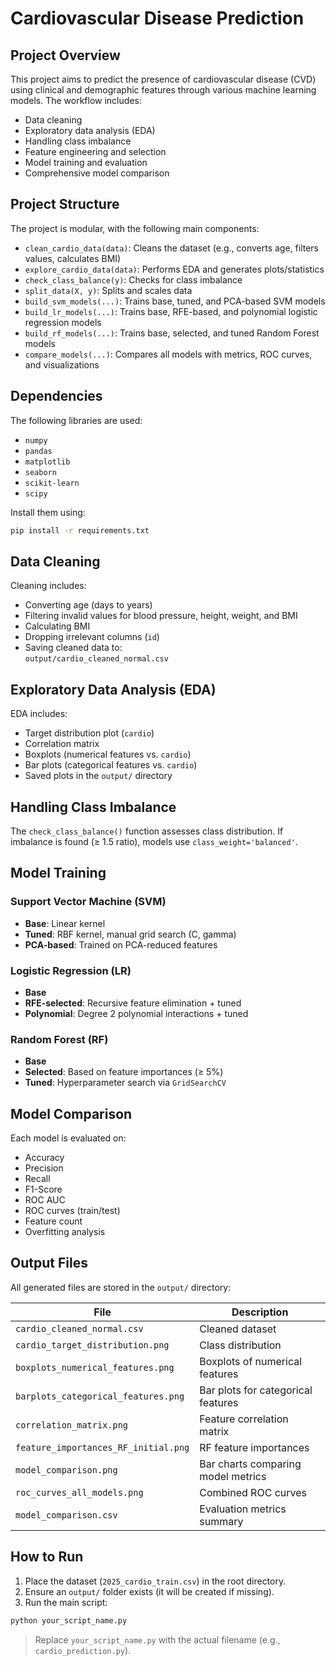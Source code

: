 # Cardiovascular Disease Prediction

## Project Overview

This project aims to predict the presence of cardiovascular disease (CVD) using clinical and demographic features through various machine learning models. The workflow includes:

- Data cleaning  
- Exploratory data analysis (EDA)  
- Handling class imbalance  
- Feature engineering and selection  
- Model training and evaluation  
- Comprehensive model comparison  

## Project Structure

The project is modular, with the following main components:

- `clean_cardio_data(data)`: Cleans the dataset (e.g., converts age, filters values, calculates BMI)  
- `explore_cardio_data(data)`: Performs EDA and generates plots/statistics  
- `check_class_balance(y)`: Checks for class imbalance  
- `split_data(X, y)`: Splits and scales data  
- `build_svm_models(...)`: Trains base, tuned, and PCA-based SVM models  
- `build_lr_models(...)`: Trains base, RFE-based, and polynomial logistic regression models  
- `build_rf_models(...)`: Trains base, selected, and tuned Random Forest models  
- `compare_models(...)`: Compares all models with metrics, ROC curves, and visualizations  

## Dependencies

The following libraries are used:

- `numpy`  
- `pandas`  
- `matplotlib`  
- `seaborn`  
- `scikit-learn`  
- `scipy`  

Install them using:

```bash
pip install -r requirements.txt
```

## Data Cleaning

Cleaning includes:

- Converting age (days to years)  
- Filtering invalid values for blood pressure, height, weight, and BMI  
- Calculating BMI  
- Dropping irrelevant columns (`id`)  
- Saving cleaned data to:  
  `output/cardio_cleaned_normal.csv`

## Exploratory Data Analysis (EDA)

EDA includes:

- Target distribution plot (`cardio`)  
- Correlation matrix  
- Boxplots (numerical features vs. `cardio`)  
- Bar plots (categorical features vs. `cardio`)  
- Saved plots in the `output/` directory  

## Handling Class Imbalance

The `check_class_balance()` function assesses class distribution. If imbalance is found (≥ 1.5 ratio), models use `class_weight='balanced'`.

## Model Training

### Support Vector Machine (SVM)

- **Base**: Linear kernel  
- **Tuned**: RBF kernel, manual grid search (C, gamma)  
- **PCA-based**: Trained on PCA-reduced features  

### Logistic Regression (LR)

- **Base**  
- **RFE-selected**: Recursive feature elimination + tuned  
- **Polynomial**: Degree 2 polynomial interactions + tuned  

### Random Forest (RF)

- **Base**  
- **Selected**: Based on feature importances (≥ 5%)  
- **Tuned**: Hyperparameter search via `GridSearchCV`  

## Model Comparison

Each model is evaluated on:

- Accuracy  
- Precision  
- Recall  
- F1-Score  
- ROC AUC  
- ROC curves (train/test)  
- Feature count  
- Overfitting analysis  

## Output Files

All generated files are stored in the `output/` directory:

| File                                       | Description                            |
|-------------------------------------------|----------------------------------------|
| `cardio_cleaned_normal.csv`               | Cleaned dataset                        |
| `cardio_target_distribution.png`          | Class distribution                     |
| `boxplots_numerical_features.png`         | Boxplots of numerical features         |
| `barplots_categorical_features.png`       | Bar plots for categorical features     |
| `correlation_matrix.png`                  | Feature correlation matrix             |
| `feature_importances_RF_initial.png`      | RF feature importances                 |
| `model_comparison.png`                    | Bar charts comparing model metrics     |
| `roc_curves_all_models.png`               | Combined ROC curves                    |
| `model_comparison.csv`                    | Evaluation metrics summary             |

## How to Run

1. Place the dataset (`2025_cardio_train.csv`) in the root directory.  
2. Ensure an `output/` folder exists (it will be created if missing).  
3. Run the main script:

```bash
python your_script_name.py
```

> Replace `your_script_name.py` with the actual filename (e.g., `cardio_prediction.py`).
